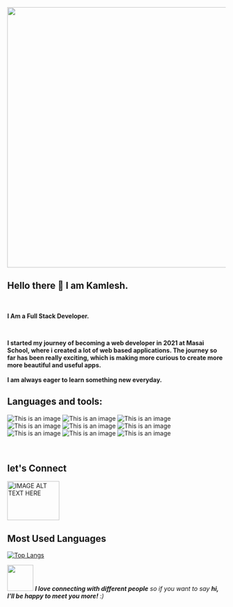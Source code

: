 <img src="https://media3.giphy.com/media/qgQUggAC3Pfv687qPC/giphy.gif" width="1200" height="600">

## Hello there :wave: I am Kamlesh.
<br />

 **I Am a Full Stack Developer.** 
 
<br/>

**I started my journey of becoming a web developer in 2021 at Masai School, where i created a lot of web based applications.
The journey so far has been really exciting, which is making more curious to create more more beautiful and useful apps.**
<br/>
<br/>
**I am always eager to learn something new everyday.**

## Languages and tools:

![This is an image](	https://img.shields.io/badge/JavaScript-323330?style=for-the-badge&logo=javascript&logoColor=F7DF1E)
![This is an image](	https://img.shields.io/badge/Node.js-339933?style=for-the-badge&logo=nodedotjs&logoColor=white)
![This is an image](	https://img.shields.io/badge/Express.js-000000?style=for-the-badge&logo=express&logoColor=white)
![This is an image](	https://img.shields.io/badge/CSS3-1572B6?style=for-the-badge&logo=css3&logoColor=white)
![This is an image](	https://img.shields.io/badge/HTML5-E34F26?style=for-the-badge&logo=html5&logoColor=white)
![This is an image](	https://img.shields.io/badge/React-20232A?style=for-the-badge&logo=react&logoColor=61DAFB)
![This is an image](	https://img.shields.io/badge/Redux-593D88?style=for-the-badge&logo=redux&logoColor=white)
![This is an image](	https://img.shields.io/badge/MongoDB-white?style=for-the-badge&logo=mongodb&logoColor=4EA94B)
![This is an image](	https://img.shields.io/badge/Python-FFD43B?style=for-the-badge&logo=python&logoColor=darkgreen)

<br/>

## let's Connect
<a href="https://www.linkedin.com/in/kamlesh-kumar-pradhan-b06742135/
" target="_blank"><img src="https://1000logos.net/wp-content/uploads/2017/03/Linkedin-Logo.png"
alt="IMAGE ALT TEXT HERE" width="120" height="90" /></a>

## Most Used Languages
[![Top Langs](https://github-readme-stats.vercel.app/api/top-langs/?username=kamleshfw11179)](https://github.com/kamleshfw11179/github-readme-stats)

<img src="https://media.giphy.com/media/LnQjpWaON8nhr21vNW/giphy.gif" width="60"> <em><b>I love connecting with different people</b> so if you want to say <b>hi, I'll be happy to meet you more!</b> :)</em>
